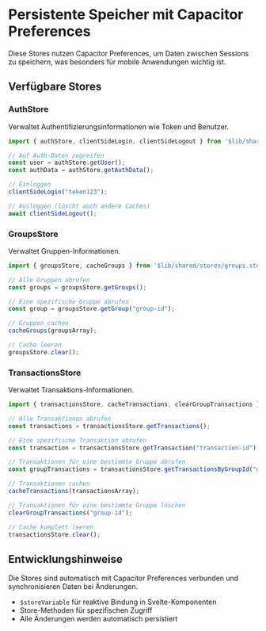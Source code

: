 # Persistente Speicher mit Capacitor Preferences

Diese Stores nutzen Capacitor Preferences, um Daten zwischen Sessions zu speichern, was besonders für mobile Anwendungen wichtig ist.

## Verfügbare Stores

### AuthStore
Verwaltet Authentifizierungsinformationen wie Token und Benutzer.

```typescript
import { authStore, clientSideLogin, clientSideLogout } from '$lib/shared/stores/auth.store';

// Auf Auth-Daten zugreifen
const user = authStore.getUser();
const authData = authStore.getAuthData();

// Einloggen
clientSideLogin("token123");

// Ausloggen (löscht auch andere Caches)
await clientSideLogout();
```

### GroupsStore
Verwaltet Gruppen-Informationen.

```typescript
import { groupsStore, cacheGroups } from '$lib/shared/stores/groups.store';

// Alle Gruppen abrufen
const groups = groupsStore.getGroups();

// Eine spezifische Gruppe abrufen
const group = groupsStore.getGroup("group-id");

// Gruppen cachen
cacheGroups(groupsArray);

// Cache leeren
groupsStore.clear();
```

### TransactionsStore
Verwaltet Transaktions-Informationen.

```typescript
import { transactionsStore, cacheTransactions, clearGroupTransactions } from '$lib/shared/stores/transactions.store';

// Alle Transaktionen abrufen
const transactions = transactionsStore.getTransactions();

// Eine spezifische Transaktion abrufen
const transaction = transactionsStore.getTransaction("transaction-id");

// Transaktionen für eine bestimmte Gruppe abrufen
const groupTransactions = transactionsStore.getTransactionsByGroupId("group-id");

// Transaktionen cachen
cacheTransactions(transactionsArray);

// Transaktionen für eine bestimmte Gruppe löschen
clearGroupTransactions("group-id");

// Cache komplett leeren
transactionsStore.clear();
```

## Entwicklungshinweise

Die Stores sind automatisch mit Capacitor Preferences verbunden und synchronisieren Daten bei Änderungen.

- `$storeVariable` für reaktive Bindung in Svelte-Komponenten
- Store-Methoden für spezifischen Zugriff
- Alle Änderungen werden automatisch persistiert 